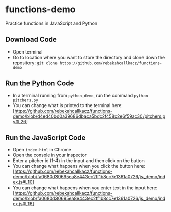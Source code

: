 # functions-demo
Practice functions in JavaScript and Python

## Download Code
* Open terminal
* Go to location where you want to store the directory and clone down the repository: `git clone https://github.com/rebekahcallkacz/functions-demo`

## Run the Python Code
* In a terminal running from `python_demo`, run the command `python pitchers.py`
* You can change what is printed to the terminal here: [https://github.com/rebekahcallkacz/functions-demo/blob/d4ed40bd0a39686dbaca5bdc2f458c2e6f59ac30/pitchers.py#L26]

## Run the JavaScript Code
* Open `index.html` in Chrome
* Open the console in your inspector
* Enter a pitcher id (1-4) in the input and then click on the button
* You can change what happens when you click the button here: [https://github.com/rebekahcallkacz/functions-demo/blob/fa0680d30695ea8e443ec2ff1b8cc7e1361a0726/js_demo/index.js#L10]
* You can change what happens when you enter text in the input here: [https://github.com/rebekahcallkacz/functions-demo/blob/fa0680d30695ea8e443ec2ff1b8cc7e1361a0726/js_demo/index.js#L16]